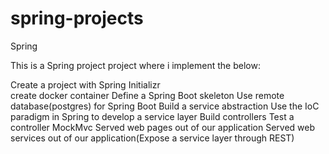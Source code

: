# spring-projects
Spring

This is a Spring project project where i implement the below:

Create a project with Spring Initializr</br>
create docker container
Define a Spring Boot skeleton
Use remote database(postgres) for Spring Boot
Build a service abstraction
Use the IoC paradigm in Spring to develop a service layer
Build controllers
Test a controller MockMvc
Served web pages out of our application
Served web services out of our application(Expose a service layer through REST)


